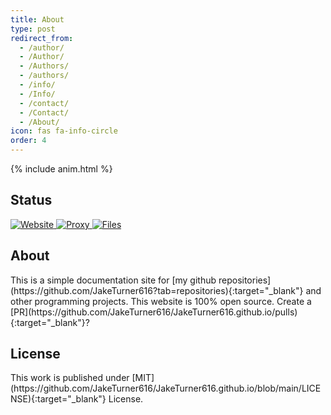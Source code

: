 ```yaml
---
title: About
type: post
redirect_from:
  - /author/
  - /Author/
  - /Authors/
  - /authors/
  - /info/
  - /Info/
  - /contact/
  - /Contact/
  - /About/
icon: fas fa-info-circle
order: 4
---
```

{% include anim.html %}
<h2>Status</h2> 
<div id="status">
<a href="https://status.serverboi.org/" target="_blank">
<img alt="Website" src="https://img.shields.io/website?down_color=red&down_message=offline&label=website&up_color=brightgreen&up_message=online&url=https://serverboi.org"> <img alt="Proxy" src="https://img.shields.io/website?down_color=red&down_message=offline&label=proxy%20&up_color=brightgreen&up_message=online&url=https://api.serverboi.org"> <img alt="Files" src="https://img.shields.io/website?down_color=red&down_message=offline&label=file%20server&up_color=brightgreen&up_message=online&url=https://od.serverboi.org">
</a>
</div>
<h2>About</h2> 
This is a simple documentation site for [my github repositories](https://github.com/JakeTurner616?tab=repositories){:target="_blank"} and other programming projects. This website is 100% open source. Create a [PR](https://github.com/JakeTurner616/JakeTurner616.github.io/pulls){:target="_blank"}?

<h2>License</h2> 
This work is published under [MIT](https://github.com/JakeTurner616/JakeTurner616.github.io/blob/main/LICENSE){:target="_blank"} License.
